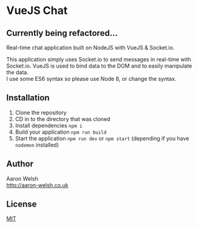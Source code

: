 # VueJS Chat

## Currently being refactored...

Real-time chat application built on NodeJS with VueJS & Socket.io.  

This application simply uses Socket.io to send messages in real-time with Socket.io. VueJS is used to bind data to the DOM and to easily manipulate the data.  
I use some ES6 syntax so please use Node 8, or change the syntax.


## Installation
1. Clone the repository 
2. CD in to the directory that was cloned 
3. Install dependencies `npm i`   
4. Build your application `npm run build`
5. Start the application `npm run dev` or `npm start` (depending if you have `nodemon` installed)


## Author
Aaron Welsh  
http://aaron-welsh.co.uk

## License

[MIT](http://opensource.org/licenses/MIT)
